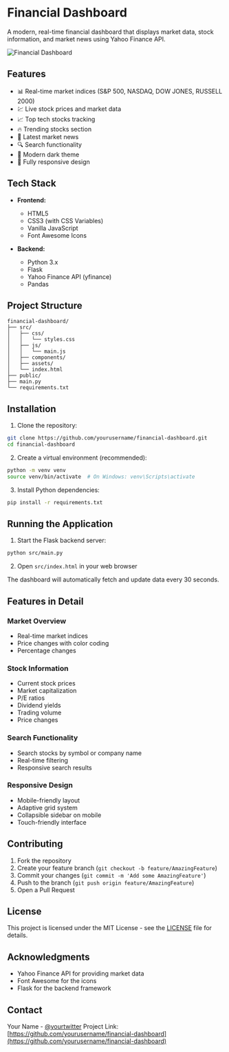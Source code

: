 # Financial Dashboard

A modern, real-time financial dashboard that displays market data, stock information, and market news using Yahoo Finance API.

![Financial Dashboard](https://via.placeholder.com/800x400?text=Financial+Dashboard)

## Features

- 📊 Real-time market indices (S&P 500, NASDAQ, DOW JONES, RUSSELL 2000)
- 💹 Live stock prices and market data
- 📈 Top tech stocks tracking
- 🔥 Trending stocks section
- 📰 Latest market news
- 🔍 Search functionality
- 🌙 Modern dark theme
- 📱 Fully responsive design

## Tech Stack

- **Frontend:**
  - HTML5
  - CSS3 (with CSS Variables)
  - Vanilla JavaScript
  - Font Awesome Icons

- **Backend:**
  - Python 3.x
  - Flask
  - Yahoo Finance API (yfinance)
  - Pandas

## Project Structure

```
financial-dashboard/
├── src/
│   ├── css/
│   │   └── styles.css
│   ├── js/
│   │   └── main.js
│   ├── components/
│   ├── assets/
│   └── index.html
├── public/
├── main.py
└── requirements.txt
```

## Installation

1. Clone the repository:
```bash
git clone https://github.com/yourusername/financial-dashboard.git
cd financial-dashboard
```

2. Create a virtual environment (recommended):
```bash
python -m venv venv
source venv/bin/activate  # On Windows: venv\Scripts\activate
```

3. Install Python dependencies:
```bash
pip install -r requirements.txt
```

## Running the Application

1. Start the Flask backend server:
```bash
python src/main.py
```

2. Open `src/index.html` in your web browser

The dashboard will automatically fetch and update data every 30 seconds.

## Features in Detail

### Market Overview
- Real-time market indices
- Price changes with color coding
- Percentage changes

### Stock Information
- Current stock prices
- Market capitalization
- P/E ratios
- Dividend yields
- Trading volume
- Price changes

### Search Functionality
- Search stocks by symbol or company name
- Real-time filtering
- Responsive search results

### Responsive Design
- Mobile-friendly layout
- Adaptive grid system
- Collapsible sidebar on mobile
- Touch-friendly interface

## Contributing

1. Fork the repository
2. Create your feature branch (`git checkout -b feature/AmazingFeature`)
3. Commit your changes (`git commit -m 'Add some AmazingFeature'`)
4. Push to the branch (`git push origin feature/AmazingFeature`)
5. Open a Pull Request

## License

This project is licensed under the MIT License - see the [LICENSE](LICENSE) file for details.

## Acknowledgments

- Yahoo Finance API for providing market data
- Font Awesome for the icons
- Flask for the backend framework

## Contact

Your Name - [@yourtwitter](https://twitter.com/yourtwitter)
Project Link: [https://github.com/yourusername/financial-dashboard](https://github.com/yourusername/financial-dashboard) 
